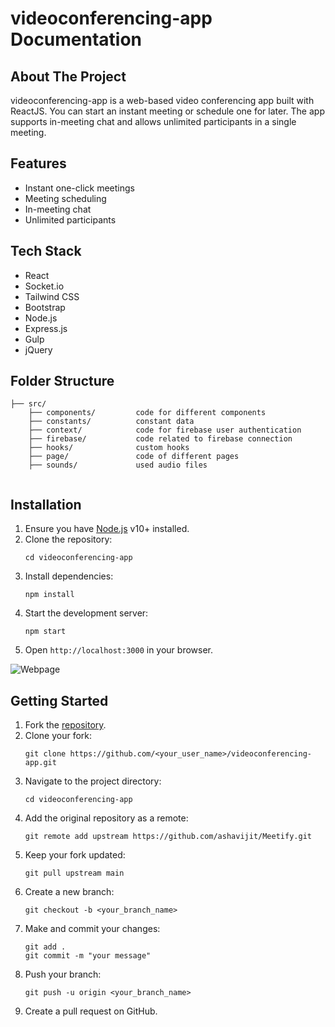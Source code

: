 # videoconferencing-app Documentation

## About The Project

videoconferencing-app is a web-based video conferencing app built with ReactJS. You can start an instant meeting or schedule one for later. The app supports in-meeting chat and allows unlimited participants in a single meeting.


## Features

- Instant one-click meetings
- Meeting scheduling
- In-meeting chat
- Unlimited participants

## Tech Stack

- React
- Socket.io
- Tailwind CSS
- Bootstrap
- Node.js
- Express.js
- Gulp
- jQuery

## Folder Structure

```
├── src/
    ├── components/         code for different components
    ├── constants/          constant data
    ├── context/            code for firebase user authentication
    ├── firebase/           code related to firebase connection 
    ├── hooks/              custom hooks
    ├── page/               code of different pages
    ├── sounds/             used audio files
 
```
 
## Installation

1. Ensure you have [Node.js](https://nodejs.org/) v10+ installed.
2. Clone the repository:
    ```
    cd videoconferencing-app
    ```
3. Install dependencies:
    ```
    npm install
    ```
4. Start the development server:
    ```
    npm start
    ```
5. Open `http://localhost:3000` in your browser.

![Webpage](https://user-images.githubusercontent.com/84511419/194266338-6288daa8-9880-4d1e-8058-79ab1d2a1eb9.png)

## Getting Started

1. Fork the [repository](https://github.com/ashavijit/Meetify).
2. Clone your fork:
    ```
    git clone https://github.com/<your_user_name>/videoconferencing-app.git
    ```
3. Navigate to the project directory:
    ```
    cd videoconferencing-app 
    ```
4. Add the original repository as a remote:
    ```
    git remote add upstream https://github.com/ashavijit/Meetify.git
    ```
5. Keep your fork updated:
    ```
    git pull upstream main
    ```
6. Create a new branch:
    ```
    git checkout -b <your_branch_name>
    ```
7. Make and commit your changes:
    ```
    git add .
    git commit -m "your message"
    ```
8. Push your branch:
    ```
    git push -u origin <your_branch_name>
    ```
9. Create a pull request on GitHub.


